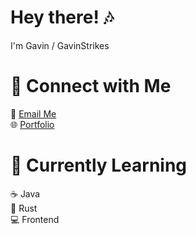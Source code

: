 # Hey there! 🎶

I'm Gavin / GavinStrikes

# 🚀 Connect with Me  
📧 [Email Me](mailto:contact@gavinstrikes.wtf)  
🌐 [Portfolio](https://gavinstrikes.wtf/)  

# 🌱 Currently Learning  
☕ Java  
🦀 Rust  
💻 Frontend

